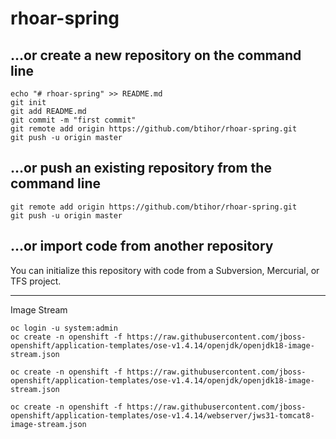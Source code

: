# rhoar-spring
## …or create a new repository on the command line

```
echo "# rhoar-spring" >> README.md
git init
git add README.md
git commit -m "first commit"
git remote add origin https://github.com/btihor/rhoar-spring.git
git push -u origin master
```
## …or push an existing repository from the command line
```
git remote add origin https://github.com/btihor/rhoar-spring.git
git push -u origin master
```
## …or import code from another repository

You can initialize this repository with code from a Subversion, Mercurial, or TFS project.


---
Image Stream 
```
oc login -u system:admin
oc create -n openshift -f https://raw.githubusercontent.com/jboss-openshift/application-templates/ose-v1.4.14/openjdk/openjdk18-image-stream.json

oc create -n openshift -f https://raw.githubusercontent.com/jboss-openshift/application-templates/ose-v1.4.14/openjdk/openjdk18-image-stream.json

oc create -n openshift -f https://raw.githubusercontent.com/jboss-openshift/application-templates/ose-v1.4.14/webserver/jws31-tomcat8-image-stream.json

```
